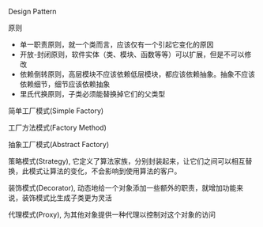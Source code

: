 Design Pattern

原则
- 单一职责原则，就一个类而言，应该仅有一个引起它变化的原因
- 开放-封闭原则，软件实体（类、模块、函数等等）可以扩展，但是不可以修改
- 依赖倒转原则，高层模块不应该依赖低层模块，都应该依赖抽象。抽象不应该依赖细节，细节应该依赖抽象
- 里氏代换原则，子类必须能替换掉它们的父类型

简单工厂模式(Simple Factory)

工厂方法模式(Factory Method)

抽象工厂模式(Abstract Factory)

策略模式(Strategy), 它定义了算法家族，分别封装起来，让它们之间可以相互替换，此模式让算法的变化，不会影响到使用算法的客户。

装饰模式(Decorator), 动态地给一个对象添加一些额外的职责，就增加功能来说，装饰模式比生成子类更为灵活

代理模式(Proxy), 为其他对象提供一种代理以控制对这个对象的访问